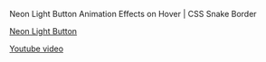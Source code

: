 Neon Light Button Animation Effects on Hover | CSS Snake Border

<a href="https://viktoriya-druzhkova.github.io/Neon_Light_Button_Animation_Effects_on_Hover_CSS_Snake_Border/">Neon Light Button</a>

<a href="https://youtu.be/ex7jGbyFgpA">Youtube video</a>
